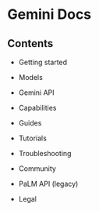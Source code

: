 # Gemini Docs

## Contents

- Getting started

- Models

- Gemini API

- Capabilities

- Guides

- Tutorials

- Troubleshooting

- Community

- PaLM API (legacy)

- Legal
